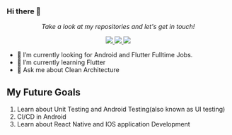 ### Hi there 👋
<p align="center">
  <i>Take a look at my repositories and let's get in touch!</i>

<p align="center">
  <a href= "https://github.com/shashankdaima/">
    <img src="https://img.icons8.com/material-outlined/30/000000/source-code.png"/>
  </a>
  <a href= "https://www.linkedin.com/in/shashank-daima-b5b66b202/">
    <img src="https://img.icons8.com/material-outlined/30/000000/linkedin.png"/>
  </a>
  <a href= "https://t.me/daimashashank10">
    <img src="https://img.icons8.com/material/30/000000/telegram-app.png"/>
  </a>
  
</p>

- 🔭 I’m currently looking for Android and Flutter Fulltime Jobs. 
- 🌱 I’m currently learning Flutter
- 💬 Ask me about Clean Architecture


## My Future Goals
1. Learn about Unit Testing and Android Testing(also known as UI testing)
2. CI/CD in Android
3. Learn about React Native and IOS application Development
